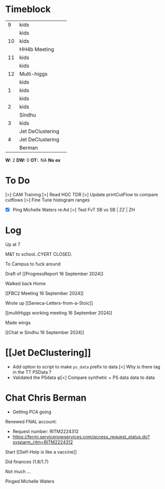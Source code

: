 # Timeblock

|     |                  |     |
| --- | ---------------- | --- |
| 9   | kids             |     |
|     | kids             |     |
| 10  | kids             |     |
|     | HH4b Meeting     |     |
| 11  | kids             |     |
|     | kids             |     |
| 12  | Multi-higgs      |     |
|     | kids             |     |
| 1   | kids             |     |
|     | kids             |     |
| 2   | kids             |     |
|     | Sindhu           |     |
| 3   | kids             |     |
|     | Jet DeClustering |     |
| 4   | Jet DeClustering |     |
|     | Berman           |     |

**W:** 2 
**DW:** 0 
**OT:**. NA
**No ex**



# To Do
[>] CAM Training
[>] Read HGC TDR
[>] Update printCutFlow to compare cutflows
[>] Fine Tune histogram ranges
- [x] Ping Michelle Waters re:Ad
[>] Test FvT SB vs SB | ZZ | ZH


# Log

Up at 7 

M&T to school..CYERT CLOSED. 

To Campus to fuck around

Draft of [[ProgressReport 16 September 2024]]

Walked back Home

[[FBC2 Meeting 16 September 2024]]

Wrote up [[Seneca-Letters-from-a-Stoic]]

[[multiHiggs working meeting 16 September 2024]]

Made wings

[[Chat w Sindhu 16 September 2024]]

# [[Jet DeClustering]]
- Add option to script to make `ps_data` prefix to data
[<] Why is there tag in the TT PSData ? 
- Validated the PSdata
φ[<] Compare synthetic + PS data data to data 

# Chat Chris Berman
- Getting PCA going

Renewed FNAL account:
- Request number: RITM2224312  
- https://fermi.servicenowservices.com/access_request_status.do?sysparm_ritm=RITM2224312

Start [[Self-Help is like a vaccine]]

Did finances (1.8/1.7)

Not much ... 

Pinged Michelle Waters
